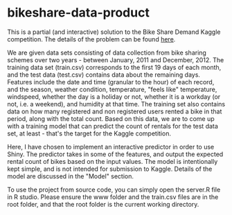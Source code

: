 bikeshare-data-product
======================

This is a partial (and interactive) solution to the Bike Share Demand Kaggle competition. The details of the problem can be found [here](http://www.kaggle.com/c/bike-sharing-demand/data).

We are given data sets consisting of data collection from bike sharing schemes over two years - between January, 2011 and December, 2012. The training data set (train.csv) corresponds to the first 19 days of each month, and the test data (test.csv) contains data about the remaining days. Features include the date and time (granular to the hour) of each record, and the season, weather condition, temperature, "feels like" temperature, windspeed, whether the day is a holiday or not, whether it is a workday (or not, i.e. a weekend), and humidity at that time. The training set also contains data on how many registered and non registered users rented a bike in that period, along with the total count. Based on this data, we are to come up with a training model that can predict the count of rentals for the test data set, at least - that's the target for the Kaggle competition.

Here, I have chosen to implement an interactive predictor in order to use Shiny. The predictor takes in some of the features, and output the expected rental count of bikes based on the input values. The model is intentionally kept simple, and is not intended for submission to Kaggle. Details of the model are discussed in the "Model" section.

To use the project from source code, you can simply open the server.R file in R studio. Please ensure the www folder and the train.csv files are in the root folder, and that the root folder is the current working directory.
